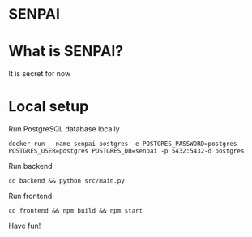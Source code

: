 # SENPAI

# What is SENPAI?
It is secret for now

# Local setup
Run PostgreSQL database locally
```
docker run --name senpai-postgres -e POSTGRES_PASSWORD=postgres POSTGRES_USER=postgres POSTGRES_DB=senpai -p 5432:5432-d postgres
```

Run backend
```
cd backend && python src/main.py
```

Run frontend
```
cd frontend && npm build && npm start
```


Have fun!